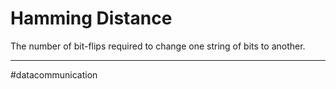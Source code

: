 # Hamming Distance
The number of bit-flips required to change one string of bits to another.




---
#datacommunication 